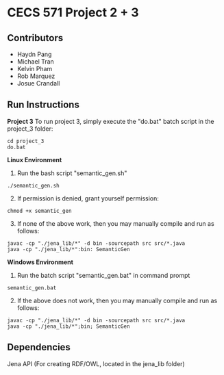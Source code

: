 # CECS 571 Project 2 + 3

## Contributors
- Haydn Pang
- Michael Tran
- Kelvin Pham
- Rob Marquez
- Josue Crandall

## Run Instructions
**Project 3**
To run project 3, simply execute the "do.bat" batch script in the project_3 folder:

```
cd project_3
do.bat
```

**Linux Environment**
1. Run the bash script "semantic_gen.sh"

```./semantic_gen.sh```

2. If permission is denied, grant yourself permission:

```chmod +x semantic_gen```

3. If none of the above work, then you may manually compile and run as follows:

```
javac -cp "./jena_lib/*" -d bin -sourcepath src src/*.java
java -cp "./jena_lib/*":bin: SemanticGen
```

**Windows Environment**

1. Run the batch script "semantic_gen.bat" in command prompt

```semantic_gen.bat```

2. If the above does not work, then you may manually compile and run as follows:

```
javac -cp "./jena_lib/*" -d bin -sourcepath src src/*.java
java -cp "./jena_lib/*";bin; SemanticGen
```

## Dependencies
Jena API (For creating RDF/OWL, located in the jena_lib folder)

